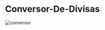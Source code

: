 # Conversor-De-Divisas
![conversor](https://user-images.githubusercontent.com/64227190/221046341-55a317a1-e30a-4e0a-9d98-7e20249d5771.png)
